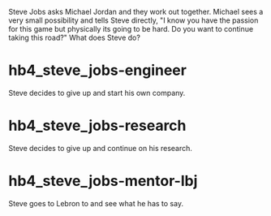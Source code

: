 Steve Jobs asks Michael Jordan and they work out together. Michael sees a very small possibility and tells Steve directly, "I know you have the passion for this game but physically its going to be hard. Do you want to continue taking this road?" What does Steve do?

# hb4_steve_jobs-engineer
Steve decides to give up and start his own company.

# hb4_steve_jobs-research
Steve decides to give up and continue on his research.

# hb4_steve_jobs-mentor-lbj
Steve goes to Lebron to and see what he has to say.
